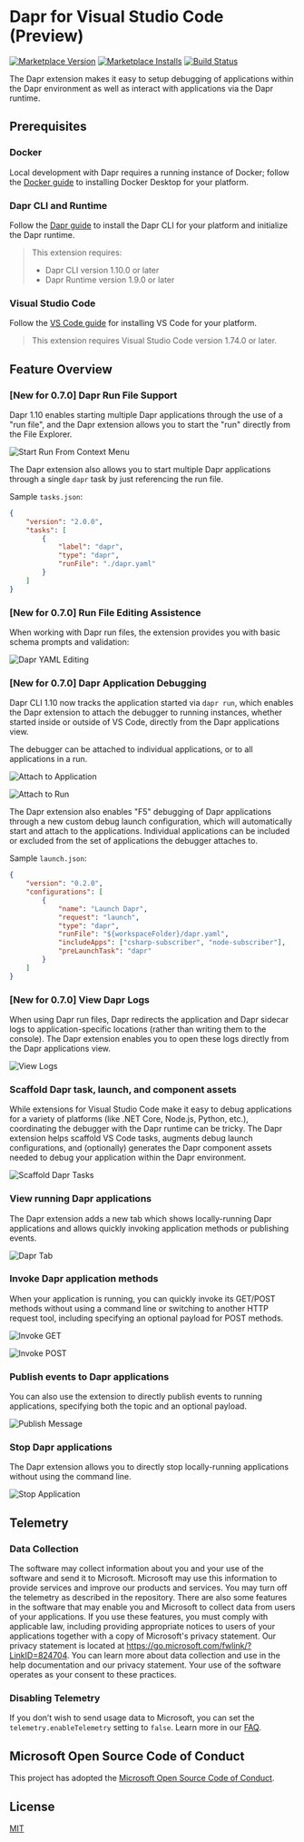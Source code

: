 # Dapr for Visual Studio Code (Preview)

[![Marketplace Version](https://img.shields.io/visual-studio-marketplace/v/ms-azuretools.vscode-dapr.svg)](https://marketplace.visualstudio.com/items?itemName=ms-azuretools.vscode-dapr)
[![Marketplace Installs](https://img.shields.io/visual-studio-marketplace/i/ms-azuretools.vscode-dapr.svg)](https://marketplace.visualstudio.com/items?itemName=ms-azuretools.vscode-dapr)
[![Build Status](https://dev.azure.com/ms-azuretools/AzCode/_apis/build/status/vscode-dapr-nightly?branchName=main)](https://dev.azure.com/ms-azuretools/AzCode/_build/latest?definitionId=26&branchName=main)

The Dapr extension makes it easy to setup debugging of applications within the Dapr environment as well as interact with applications via the Dapr runtime.

## Prerequisites

### Docker

Local development with Dapr requires a running instance of Docker; follow the [Docker guide](https://www.docker.com/products/docker-desktop) to installing Docker Desktop for your platform.

### Dapr CLI and Runtime

Follow the [Dapr guide](https://dapr.io/#download) to install the Dapr CLI for your platform and initialize the Dapr runtime.

> This extension requires:
> - Dapr CLI version 1.10.0 or later
> - Dapr Runtime version 1.9.0 or later

### Visual Studio Code

Follow the [VS Code guide](https://code.visualstudio.com/) for installing VS Code for your platform.

> This extension requires Visual Studio Code version 1.74.0 or later.

## Feature Overview

### [New for 0.7.0] Dapr Run File Support

Dapr 1.10 enables starting multiple Dapr applications through the use of a "run file", and the Dapr extension allows you to start the "run" directly from the File Explorer.

![Start Run From Context Menu](assets/readme/startRunFromContextMenu.png)

The Dapr extension also allows you to start multiple Dapr applications through a single `dapr` task by just referencing the run file.

Sample `tasks.json`:

```json
{
    "version": "2.0.0",
    "tasks": [
        {
            "label": "dapr",
            "type": "dapr",
            "runFile": "./dapr.yaml"
        }
    ]
}
```

### [New for 0.7.0] Run File Editing Assistence

When working with Dapr run files, the extension provides you with basic schema prompts and validation:

![Dapr YAML Editing](assets/readme/daprYamlEditing.png)

### [New for 0.7.0] Dapr Application Debugging

Dapr CLI 1.10 now tracks the application started via `dapr run`, which enables the Dapr extension to attach the debugger to running instances, whether started inside or outside of VS Code, directly from the Dapr applications view.

The debugger can be attached to individual applications, or to all applications in a run.

![Attach to Application](assets/readme/attachToApplication.png)

![Attach to Run](assets/readme/attachToRun.png)

The Dapr extension also enables "F5" debugging of Dapr applications through a new custom debug launch configuration, which will automatically start and attach to the applications.  Individual applications can be included or excluded from the set of applications the debugger attaches to.

Sample `launch.json`:

```json
{
    "version": "0.2.0",
    "configurations": [
        {
            "name": "Launch Dapr",
            "request": "launch",
            "type": "dapr",
            "runFile": "${workspaceFolder}/dapr.yaml",
            "includeApps": ["csharp-subscriber", "node-subscriber"],
            "preLaunchTask": "dapr"
        }
    ]
}
```

### [New for 0.7.0] View Dapr Logs

When using Dapr run files, Dapr redirects the application and Dapr sidecar logs to application-specific locations (rather than writing them to the console). The Dapr extension enables you to open these logs directly from the Dapr applications view.

![View Logs](assets/readme/viewLogs.png)

### Scaffold Dapr task, launch, and component assets

While extensions for Visual Studio Code make it easy to debug applications for a variety of platforms (like .NET Core, Node.js, Python, etc.), coordinating the debugger with the Dapr runtime can be tricky. The Dapr extension helps scaffold VS Code tasks, augments debug launch configurations, and (optionally) generates the Dapr component assets needed to debug your application within the Dapr environment.

![Scaffold Dapr Tasks](assets/readme/scaffoldDaprTasks.png)

### View running Dapr applications

The Dapr extension adds a new tab which shows locally-running Dapr applications and allows quickly invoking application methods or publishing events.

![Dapr Tab](assets/readme/daprTab.png)

### Invoke Dapr application methods

When your application is running, you can quickly invoke its GET/POST methods without using a command line or switching to another HTTP request tool, including specifying an optional payload for POST methods.

![Invoke GET](assets/readme/invokeGet.png)

![Invoke POST](assets/readme/invokePost.png)

### Publish events to Dapr applications

You can also use the extension to directly publish events to running applications, specifying both the topic and an optional payload.

![Publish Message](assets/readme/publishMessage.png)

### Stop Dapr applications

The Dapr extension allows you to directly stop locally-running applications without using the command line.

![Stop Application](assets/readme/stopApp.png)

## Telemetry

### Data Collection

The software may collect information about you and your use of the software and send it to Microsoft. Microsoft may use this information to provide services and improve our products and services. You may turn off the telemetry as described in the repository. There are also some features in the software that may enable you and Microsoft to collect data from users of your applications. If you use these features, you must comply with applicable law, including providing appropriate notices to users of your applications together with a copy of Microsoft's privacy statement. Our privacy statement is located at https://go.microsoft.com/fwlink/?LinkID=824704. You can learn more about data collection and use in the help documentation and our privacy statement. Your use of the software operates as your consent to these practices.

### Disabling Telemetry

If you don’t wish to send usage data to Microsoft, you can set the `telemetry.enableTelemetry` setting to `false`. Learn more in our [FAQ](https://code.visualstudio.com/docs/supporting/faq#_how-to-disable-telemetry-reporting).

## Microsoft Open Source Code of Conduct

This project has adopted the [Microsoft Open Source Code of Conduct](https://opensource.microsoft.com/codeofconduct/).

## License

[MIT](LICENSE.txt)
